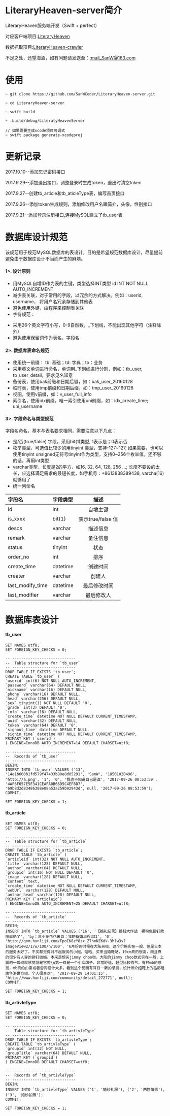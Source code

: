 # LiteraryHeaven-server简介
LiteraryHeaven服务端开发（Swift + perfect）

对应客户端项目:[LiteraryHeaven](https://github.com/SanWCoder/LiteraryHeaven)

数据抓取项目:[LiteraryHeaven-crawler](https://github.com/SanWCoder/LiteraryHeaven-crawler)

不足之处，还望海涵，如有问题请发送至：[:mail_SanW@163.com](http://mail.163.com/)

# 使用

```
~ git clone https://github.com/SanWCoder/LiteraryHeaven-server.git

~ cd LiteraryHeaven-server

~ swift build

~ .build/debug/LiteratyHeavenServer

// 如果需要生成xcode项目可调式
~ swift package generate-xcodeproj

```

# 更新记录

2017.10.10--添加忘记密码接口

2017.9.29--添加退出接口，调整登录时生成token，退出时清空token

2017.9.27--创建tb_article和tb_aticleType表，编写首页接口

2017.9.26--添加token生成规则，添加修改用户名跟简介，头像，性别接口  

2017.9.21--添加登录注册接口,连接MySQL建立了tb_user表

# 数据库设计规范

该规范用于规范MySQL数据库的表设计，目的是希望规范数据库设计，尽量提前避免由于数据库设计不当而产生的麻烦。

#### 1>. 设计原则
* 用MySQL自增ID作为表的主键，类型选择INT类型 id INT NOT NULL AUTO_INCREMENT
* 减少表关联，对于常用的字段，以冗余的方式解决。例如：userid, username， 将用户名冗余存储到其他表
* 避免使用外键，由程序来控制表关联
* 字符规范：  
- 采用26个英文字符小写，0-9自然数，_下划线，不能出现其他字符（注释除外）
- 避免使用保留词作为表名，字段名
#### 2>. 数据库表命名规范
- 使用统一前缀： tb: 基础；td: 字典；to：业务
- 采用英文单词进行命名，单词用_下划线进行分割，例如：tb_user, tb_user_detail，要求见名知意
- 备份表，使用bak前缀和日期后缀，如：bak_user_20160128
- 临时表，使用tmp前缀和日期后缀，如：tmp_user_20160128
- 视图，使用v前缀，如：v_user_full_info
- 索引名，使用idx前缀，唯一索引使用uni前缀，如：idx_create_time; uni_username
#### 3>. 字段命名与类型规范
字段名命名，基本与表名要求相同，需要注意以下几点：

- 是/否(true/false) 字段，采用bit(1)类型, 1表示是；0表示否
- 枚举类型，可选值比较少的用tinyint 类型，支持-127~127, 如果需要，也可以使用tinyint unsigned无符号tinyint作为类型，支持0~256个枚举值。还不够的话，再用int类型
- varchar类型，长度是2的平方，如16, 32, 64, 128, 256 …; 长度不要设的太长，应选择满足需求的最短长度，如手机号：+8613838389438, varcha(16)就够用了
- 统一列命名

|  字段名	|  字段类型  |  描述  |
| :------ | :------- | :------: |
| id	| int	|自增主键|
| is_xxxx |	bit(1) | 表示true/false 值 |
| descs	| varchar | 描述信息 |
| remark	|varchar|备注信息|
| status |	tinyint | 状态 |
| order_no | int	| 排序 |
| create_time |	datetime |	创建时间 |
| creater | varchar | 创建人 |
| last_modify_time |	datetime | 最后修改时间 |
| last_modifier	| varchar | 最后修改人|

# 数据库表设计

#### tb_user

```
SET NAMES utf8;
SET FOREIGN_KEY_CHECKS = 0;

-- ----------------------------
--  Table structure for `tb_user`
-- ----------------------------
DROP TABLE IF EXISTS `tb_user`;
CREATE TABLE `tb_user` (
`userid` int(6) NOT NULL AUTO_INCREMENT,
`password` varchar(64) DEFAULT NULL,
`nickname` varchar(16) DEFAULT NULL,
`phone` varchar(16) DEFAULT NULL,
`head` varchar(256) DEFAULT NULL,
`sex` tinyint(1) NOT NULL DEFAULT '0',
`grade` int(3) DEFAULT '0',
`info` varchar(16) DEFAULT NULL,
`create_time` datetime NOT NULL DEFAULT CURRENT_TIMESTAMP,
`uuid` varchar(32) DEFAULT NULL,
`token` varchar(64) DEFAULT '0',
`signout_time` datetime DEFAULT NULL,
`signin_time` datetime NOT NULL DEFAULT CURRENT_TIMESTAMP,
PRIMARY KEY (`userid`)
) ENGINE=InnoDB AUTO_INCREMENT=14 DEFAULT CHARSET=utf8;

-- ----------------------------
--  Records of `tb_user`
-- ----------------------------
BEGIN;
INSERT INTO `tb_user` VALUES ('13', '14e1b600b1fd579f47433b88e8d85291', 'SanW', '18501020496', 'http://a.png', '1', '0', '我也不知道自己是谁', '2017-09-26 00:53:59', '4AF6F657E5F341CEAFA0B66D5C4EF8D7', '69b8d2d83486388e08a53a259b92943d', null, '2017-09-26 08:53:59');
COMMIT;

SET FOREIGN_KEY_CHECKS = 1;

```

#### tb_article

```
SET NAMES utf8;
SET FOREIGN_KEY_CHECKS = 0;

-- ----------------------------
--  Table structure for `tb_article`
-- ----------------------------
DROP TABLE IF EXISTS `tb_article`;
CREATE TABLE `tb_article` (
`articleid` int(32) NOT NULL AUTO_INCREMENT,
`title` varchar(128) DEFAULT NULL,
`author` varchar(64) DEFAULT NULL,
`groupid` int(16) NOT NULL DEFAULT '0',
`image` varchar(128) DEFAULT NULL,
`content` text,
`create_time` datetime NOT NULL DEFAULT CURRENT_TIMESTAMP,
`webUrl` varchar(128) DEFAULT NULL,
`anthor_head` varchar(128) DEFAULT NULL,
PRIMARY KEY (`articleid`)
) ENGINE=InnoDB AUTO_INCREMENT=25 DEFAULT CHARSET=utf8;

-- ----------------------------
--  Records of `tb_article`
-- ----------------------------
BEGIN;
INSERT INTO `tb_article` VALUES ('16', '【婚礼纪录】婚鞋大作战　裸粉色铆钉款简直绝了', 'by：苏小花花花来自：我的备婚流程331', '0', 'http://qnm.hunliji.com/FpoIK8zY8zx_Z7hnNZKdV-3hlw3s?imageView2/1/w/100/h/100', '6月份的时候在大阪买哒，这个价格实在一般，但是日本的服务太好了，不买都觉得对不起服务的小姐，哈哈，买来当婚鞋哒，10cm真的很高，而且真的很少有人穿的铆钉结婚，本来是想买jimmy choo哒，大阪的jimmy choo款式实在一般，上脚的一瞬间就感觉就是它啦\n第一双是一个小众牌子，非常舒适，鞋型比较秀气，有种mb的感觉，mb真的山寨或者雷同设计太多，看到这个反而有耳目一新的感觉，设计师介绍鞋上的钻都是施华洛世奇哒，个人很喜欢', '2017-09-29 14:01:15', 'http://www.hunliji.com/community/detail_272771', null);
COMMIT;

SET FOREIGN_KEY_CHECKS = 1;

```
#### tb_artivleType

```
SET NAMES utf8;
SET FOREIGN_KEY_CHECKS = 0;

-- ----------------------------
--  Table structure for `tb_artivleType`
-- ----------------------------
DROP TABLE IF EXISTS `tb_artivleType`;
CREATE TABLE `tb_artivleType` (
`groupid` int(32) NOT NULL,
`groupTitle` varchar(64) DEFAULT NULL,
PRIMARY KEY (`groupid`)
) ENGINE=InnoDB DEFAULT CHARSET=utf8;

-- ----------------------------
--  Records of `tb_artivleType`
-- ----------------------------
BEGIN;
INSERT INTO `tb_artivleType` VALUES ('1', '婚纱礼服'), ('2', '两性情感'), ('3', '婚纱拍照');
COMMIT;

SET FOREIGN_KEY_CHECKS = 1;

```



